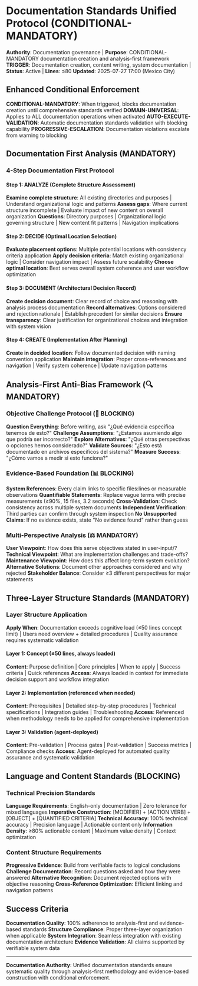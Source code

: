 # Documentation Standards Unified Protocol (CONDITIONAL-MANDATORY)

**Authority**: Documentation governance | **Purpose**: CONDITIONAL-MANDATORY documentation creation and analysis-first framework
**TRIGGER**: Documentation creation, content writing, system documentation | **Status**: Active | **Lines**: ≤80
**Updated**: 2025-07-27 17:00 (Mexico City)

## Enhanced Conditional Enforcement

**CONDITIONAL-MANDATORY**: When triggered, blocks documentation creation until comprehensive standards verified
**DOMAIN-UNIVERSAL**: Applies to ALL documentation operations when activated
**AUTO-EXECUTE-VALIDATION**: Automatic documentation standards validation with blocking capability
**PROGRESSIVE-ESCALATION**: Documentation violations escalate from warning to blocking

## Documentation First Analysis (MANDATORY)

### 4-Step Documentation First Protocol
#### Step 1: ANALYZE (Complete Structure Assessment)
**Examine complete structure**: All existing directories and purposes | Understand organizational logic and patterns
**Assess gaps**: Where current structure incomplete | Evaluate impact of new content on overall organization
**Questions**: Directory purposes | Organizational logic governing structure | New content fit patterns | Navigation implications

#### Step 2: DECIDE (Optimal Location Selection)  
**Evaluate placement options**: Multiple potential locations with consistency criteria application
**Apply decision criteria**: Match existing organizational logic | Consider navigation impact | Assess future scalability
**Choose optimal location**: Best serves overall system coherence and user workflow optimization

#### Step 3: DOCUMENT (Architectural Decision Record)
**Create decision document**: Clear record of choice and reasoning with analysis process documentation
**Record alternatives**: Options considered and rejection rationale | Establish precedent for similar decisions
**Ensure transparency**: Clear justification for organizational choices and integration with system vision

#### Step 4: CREATE (Implementation After Planning)
**Create in decided location**: Follow documented decision with naming convention application
**Maintain integration**: Proper cross-references and navigation | Verify system coherence | Update navigation patterns

## Analysis-First Anti-Bias Framework (🔍 MANDATORY)

### Objective Challenge Protocol (🎯 BLOCKING)
**Question Everything**: Before writing, ask "¿Qué evidencia específica tenemos de esto?"
**Challenge Assumptions**: "¿Estamos asumiendo algo que podría ser incorrecto?"
**Explore Alternatives**: "¿Qué otras perspectivas o opciones hemos considerado?"
**Validate Sources**: "¿Esto está documentado en archivos específicos del sistema?"
**Measure Success**: "¿Cómo vamos a medir si esto funciona?"

### Evidence-Based Foundation (📊 BLOCKING)
**System References**: Every claim links to specific files:lines or measurable observations
**Quantifiable Statements**: Replace vague terms with precise measurements (≥90%, 15 files, 3.2 seconds)
**Cross-Validation**: Check consistency across multiple system documents
**Independent Verification**: Third parties can confirm through system inspection
**No Unsupported Claims**: If no evidence exists, state "No evidence found" rather than guess

### Multi-Perspective Analysis (⚖️ MANDATORY)
**User Viewpoint**: How does this serve objectives stated in user-input/?
**Technical Viewpoint**: What are implementation challenges and trade-offs?
**Maintenance Viewpoint**: How does this affect long-term system evolution?
**Alternative Solutions**: Document other approaches considered and why rejected
**Stakeholder Balance**: Consider ≥3 different perspectives for major statements

## Three-Layer Structure Standards (MANDATORY)

### Layer Structure Application
**Apply When**: Documentation exceeds cognitive load (≤50 lines concept limit) | Users need overview + detailed procedures | Quality assurance requires systematic validation

#### Layer 1: Concept (≤50 lines, always loaded)
**Content**: Purpose definition | Core principles | When to apply | Success criteria | Quick references
**Access**: Always loaded in context for immediate decision support and workflow integration

#### Layer 2: Implementation (referenced when needed)
**Content**: Prerequisites | Detailed step-by-step procedures | Technical specifications | Integration guides | Troubleshooting
**Access**: Referenced when methodology needs to be applied for comprehensive implementation

#### Layer 3: Validation (agent-deployed)
**Content**: Pre-validation | Process gates | Post-validation | Success metrics | Compliance checks
**Access**: Agent-deployed for automated quality assurance and systematic validation

## Language and Content Standards (BLOCKING)

### Technical Precision Standards
**Language Requirements**: English-only documentation | Zero tolerance for mixed languages
**Imperative Construction**: [MODIFIER] + [ACTION VERB] + [OBJECT] + [QUANTIFIED CRITERIA]
**Technical Accuracy**: 100% technical accuracy | Precision language | Actionable content only
**Information Density**: ≥80% actionable content | Maximum value density | Context optimization

### Content Structure Requirements
**Progressive Evidence**: Build from verifiable facts to logical conclusions
**Challenge Documentation**: Record questions asked and how they were answered
**Alternative Recognition**: Document rejected options with objective reasoning
**Cross-Reference Optimization**: Efficient linking and navigation patterns

## Success Criteria
**Documentation Quality**: 100% adherence to analysis-first and evidence-based standards
**Structure Compliance**: Proper three-layer organization when applicable
**System Integration**: Seamless integration with existing documentation architecture
**Evidence Validation**: All claims supported by verifiable system data

---

**Documentation Authority**: Unified documentation standards ensure systematic quality through analysis-first methodology and evidence-based construction with conditional enforcement.